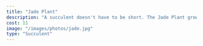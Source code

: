 ```yaml
---
title: "Jade Plant"
description: "A succulent doesn't have to be short. The Jade Plant grows up rather than out, and like other succulents prefers lots of light and not much water."
cost: 11
image: "/images/photos/jade.jpg"
type: "Succulent"
---
```

